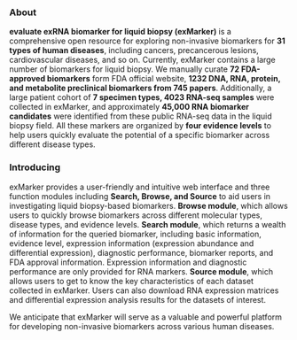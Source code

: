 ### About

**evaluate exRNA biomarker for liquid biopsy (exMarker)** is a comprehensive open resource for exploring non-invasive biomarkers for **31 types of human diseases**, including cancers, precancerous lesions, cardiovascular diseases, and so on. Currently, exMarker contains a large number of biomarkers for liquid biopsy. We manually curate **72 FDA-approved biomarkers** form FDA official website, **1232 DNA, RNA, protein, and metabolite preclinical biomarkers from 745 papers**. Additionally, a large patient cohort of **7 specimen types, 4023 RNA-seq samples** were collected in exMarker, and approximately **45,000 RNA biomarker candidates** were identified from these public RNA-seq data in the liquid biopsy field. All these markers are organized by **four evidence levels** to help users quickly evaluate the potential of a specific biomarker across different disease types.

### Introducing

exMarker provides a user-friendly and intuitive web interface and three function modules including **Search, Browse, and Source** to aid users in investigating liquid biopsy-based biomarkers. **Browse module**, which allows users to quickly browse biomarkers across different molecular types, disease types, and evidence levels. **Search module**, which returns a wealth of information for the queried biomarker, including basic information, evidence level, expression information (expression abundance and differential expression), diagnostic performance, biomarker reports, and FDA approval information. Expression information and diagnostic performance are only provided for RNA markers. **Source module**, which allows users to get to know the key characteristics of each dataset collected in exMarker. Users can also download RNA expression matrices and differential expression analysis results for the datasets of interest.

We anticipate that exMarker will serve as a valuable and powerful platform for developing non-invasive biomarkers across various human diseases.
